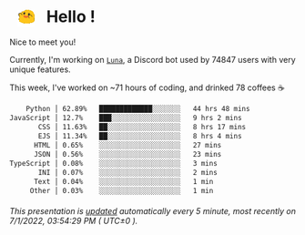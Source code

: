 <h1>   <img src="./spoinky.gif" style="vertical-align:middle;" width="30px">   Hello ! </h1>

Nice to meet you!

Currently, I'm working on <a href='https://github.com/Asgarrrr/Luna'>`Luna`</a>, a Discord bot used by 74847 users with very unique features.

This week, I've worked on ~71 hours of coding, and drinked 78 coffees ☕

```
    Python │ 62.89%   █████████████░░░░░░░   44 hrs 48 mins
JavaScript │ 12.7%    ███░░░░░░░░░░░░░░░░░   9 hrs 2 mins
       CSS │ 11.63%   ██░░░░░░░░░░░░░░░░░░   8 hrs 17 mins
       EJS │ 11.34%   ██░░░░░░░░░░░░░░░░░░   8 hrs 4 mins
      HTML │ 0.65%    ░░░░░░░░░░░░░░░░░░░░   27 mins
      JSON │ 0.56%    ░░░░░░░░░░░░░░░░░░░░   23 mins
TypeScript │ 0.08%    ░░░░░░░░░░░░░░░░░░░░   3 mins
       INI │ 0.07%    ░░░░░░░░░░░░░░░░░░░░   2 mins
      Text │ 0.04%    ░░░░░░░░░░░░░░░░░░░░   1 min
     Other │ 0.03%    ░░░░░░░░░░░░░░░░░░░░   1 min
```

###### This presentation is [updated](https://github.com/Asgarrrr) automatically every 5 minute, most recently on 7/1/2022, 03:54:29 PM ( UTC±0 ).